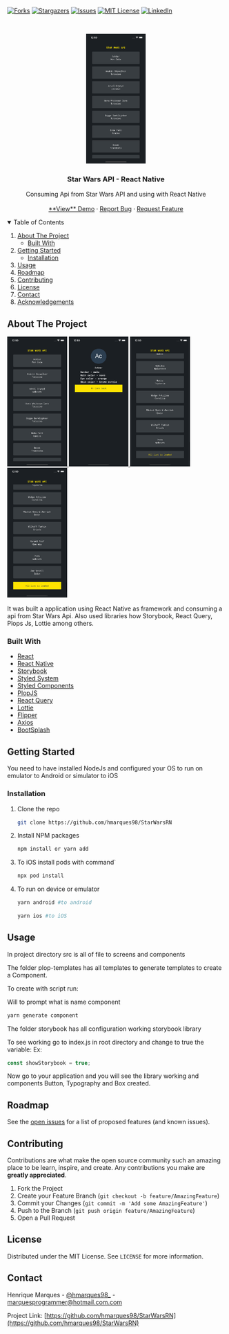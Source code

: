 <!--
*** Thanks for checking out the Best-README-Template. If you have a suggestion
*** that would make this better, please fork the repo and create a pull request
*** or simply open an issue with the tag "enhancement".
*** Thanks again! Now go create something AMAZING! :D
-->

<!-- PROJECT SHIELDS -->
<!--
*** I'm using markdown "reference style" links for readability.
*** Reference links are enclosed in brackets [ ] instead of parentheses ( ).
*** See the bottom of this document for the declaration of the reference variables
*** for contributors-url, forks-url, etc. This is an optional, concise syntax you may use.
*** https://www.markdownguide.org/basic-syntax/#reference-style-links
-->

[![Forks][forks-shield]][forks-url]
[![Stargazers][stars-shield]][stars-url]
[![Issues][issues-shield]][issues-url]
[![MIT License][license-shield]][license-url]
[![LinkedIn][linkedin-shield]][linkedin-url]

<!-- PROJECT LOGO -->
<br />
<p align="center">
  <a href="https://github.com/hmarques98/StarWarsRN">
    <img src="docs/Home.png" alt="Logo" height="300">
  </a>

  <h3 align="center">Star Wars API - React Native</h3>

  <p align="center">
    Consuming Api from Star Wars API and using with React Native
    <br />
    <br />
    <a href="https://github.com/hmarques98/StarWarsRN">**View** Demo</a>
    ·
    <a href="https://github.com/hmarques98/StarWarsRN/issues">Report Bug</a>
    ·
    <a href="https://github.com/hmarques98/StarWarsRN/issues">Request Feature</a>
   
  </p>
</p>

<!-- TABLE OF CONTENTS -->
<details open="open">
  <summary>Table of Contents</summary>
  <ol>
    <li>
      <a href="#about-the-project">About The Project</a>
      <ul>
        <li><a href="#built-with">Built With</a></li>
      </ul>
    </li>
    <li>
      <a href="#getting-started">Getting Started</a>
      <ul>
        <li><a href="#installation">Installation</a></li>
      </ul>
    </li>
    <li><a href="#usage">Usage</a></li>
    <li><a href="#roadmap">Roadmap</a></li>
    <li><a href="#contributing">Contributing</a></li>
    <li><a href="#license">License</a></li>
    <li><a href="#contact">Contact</a></li>
    <li><a href="#acknowledgements">Acknowledgements</a></li>
  </ol>
</details>

<!-- ABOUT THE PROJECT -->

## About The Project

 <a href="https://github.com/hmarques98/StarWarsRN">
    <img src="docs/Home.png" 
    height="300"
    alt="Logo">
    <img src="docs/CharacterDetails.png" 
    height="300"
    alt="Logo">
    <img src="docs/HomeEndListLoaded.png" 
    height="300"
    alt="Logo">
    <img src="docs/HomeEndNoMoreData.png" 
    height="300"
    alt="Logo">
  </a>

It was built a application using React Native as framework and consuming a api from Star Wars Api. Also used libraries how Storybook, React Query, Plops Js, Lottie among others.

### Built With

- [React](https://reactjs.org/)
- [React Native](https://reactnative.dev/)
- [Storybook](https://reactnative.dev/)
- [Styled System](https://styled-system.com/)
- [Styled Components](https://styled-components.com/)
- [PlopJS](https://plopjs.com/)
- [React Query](https://react-query.tanstack.com/)
- [Lottie](https://github.com/lottie-react-native/lottie-react-native)
- [Flipper](https://fbflipper.com/docs/features/react-native/)
- [Axios](https://github.com/axios/axios)
- [BootSplash](https://github.com/zoontek/react-native-bootsplash)

<!-- GETTING STARTED -->

## Getting Started

You need to have installed NodeJs and configured your OS to run on emulator to Android or simulator to iOS

### Installation

1. Clone the repo
   ```sh
   git clone https://github.com/hmarques98/StarWarsRN
   ```
2. Install NPM packages
   ```sh
   npm install or yarn add
   ```
3. To iOS install pods with command`
   ```sh
   npx pod install
   ```
4. To run on device or emulator

   ```sh
   yarn android #to android
   ```

   ```sh
   yarn ios #to iOS
   ```

<!-- USAGE EXAMPLES -->

## Usage

In project directory src is all of file to screens and components

The folder plop-templates has all templates to generate templates to create a Component.

To create with script run:

Will to prompt what is name component

```sh
yarn generate component
```

The folder storybook has all configuration working storybook library

To see working go to index.js in root directory and change to true the variable:
Ex:

```js
const showStorybook = true;
```

Now go to your application and you will see the library working and components Button, Typography and Box created.

<!-- ROADMAP -->

## Roadmap

See the [open issues](https://github.com/hmarques98/StarWarsRN/issues) for a list of proposed features (and known issues).

<!-- CONTRIBUTING -->

## Contributing

Contributions are what make the open source community such an amazing place to be learn, inspire, and create. Any contributions you make are **greatly appreciated**.

1. Fork the Project
2. Create your Feature Branch (`git checkout -b feature/AmazingFeature`)
3. Commit your Changes (`git commit -m 'Add some AmazingFeature'`)
4. Push to the Branch (`git push origin feature/AmazingFeature`)
5. Open a Pull Request

<!-- LICENSE -->

## License

Distributed under the MIT License. See `LICENSE` for more information.

<!-- CONTACT -->

## Contact

Henrique Marques - [@hmarques98\_](https://twitter.com/@hmarques98) - marquesprogrammer@hotmail.com.com

Project Link: [https://github.com/hmarques98/StarWarsRN](https://github.com/hmarques98/StarWarsRN)

<!-- ACKNOWLEDGEMENTS -->

<!-- MARKDOWN LINKS & IMAGES -->
<!-- https://www.markdownguide.org/basic-syntax/#reference-style-links -->

[contributors-url]: https://github.com/hmarques98/StarWarsRN/graphs/contributors
[forks-shield]: https://img.shields.io/github/forks/hmarques98/StarWarsRN.svg?style=for-the-badge
[forks-url]: https://github.com/hmarques98/StarWarsRN/network/members
[stars-shield]: https://img.shields.io/github/stars/hmarques98/StarWarsRN.svg?style=for-the-badge
[stars-url]: https://github.com/hmarques98/StarWarsRN/stargazers
[issues-shield]: https://img.shields.io/github/issues/hmarques98/StarWarsRN.svg?style=for-the-badge
[issues-url]: https://github.com/hmarques98/StarWarsRN/issues
[license-shield]: https://img.shields.io/github/license/hmarques98/StarWarsRN.svg?style=for-the-badge
[license-url]: https://github.com/hmarques98/StarWarsRN/blob/master/LICENSE.txt
[linkedin-shield]: https://img.shields.io/badge/-LinkedIn-black.svg?style=for-the-badge&logo=linkedin&colorB=555
[linkedin-url]: https://linkedin.com/in/hmarques98
[product-screenshot]: images/screenshot.png
